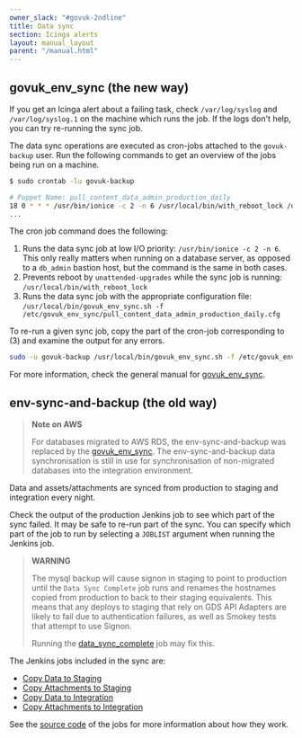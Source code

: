 ```yaml
---
owner_slack: "#govuk-2ndline"
title: Data sync
section: Icinga alerts
layout: manual_layout
parent: "/manual.html"
---
```


## govuk_env_sync (the new way)

If you get an Icinga alert about a failing task, check `/var/log/syslog` and `/var/log/syslog.1` on the machine which runs the job. If the logs don't help, you can try re-running the sync job.

The data sync operations are executed as cron-jobs attached to the `govuk-backup` user. Run the following commands to get an overview of the jobs being run on a machine.

```bash
$ sudo crontab -lu govuk-backup

# Puppet Name: pull_content_data_admin_production_daily
18 0 * * * /usr/bin/ionice -c 2 -n 6 /usr/local/bin/with_reboot_lock /usr/bin/envdir /etc/govuk_env_sync/env.d /usr/local/bin/govuk_env_sync.sh -f /etc/govuk_env_sync/pull_content_data_admin_production_daily.cfg
...

```

The cron job command does the following:

1. Runs the data sync job at low I/O priority:
   `/usr/bin/ionice -c 2 -n 6`. This only really matters when running on a database server, as opposed to a `db_admin` bastion host, but the command is the same in both cases.
2. Prevents reboot by `unattended-upgrades` while the sync job is running:
   `/usr/local/bin/with_reboot_lock`
3. Runs the data sync job with the appropriate configuration file:
   `/usr/local/bin/govuk_env_sync.sh -f /etc/govuk_env_sync/pull_content_data_admin_production_daily.cfg`

To re-run a given sync job, copy the part of the cron-job corresponding to (3) and examine the output for any errors.

```bash
sudo -u govuk-backup /usr/local/bin/govuk_env_sync.sh -f /etc/govuk_env_sync/pull_content_data_admin_production_daily.cfg
```

For more information, check the general manual for [govuk_env_sync](/manual/govuk-env-sync.html).

## env-sync-and-backup (the old way)

> **Note on AWS**
>
> For databases migrated to AWS RDS, the env-sync-and-backup was replaced by the [govuk_env_sync](/manual/govuk-env-sync.html).
> The env-sync-and-backup data synchronisation is still in use for synchronisation of non-migrated
> databases into the integration environment.

Data and assets/attachments are synced from production to staging and integration every night.

Check the output of the production Jenkins job to see which part of the sync failed. It may be safe to re-run part of the sync. You can specify which part of the job to run by selecting a `JOBLIST` argument when running the Jenkins job.

> **WARNING**
>
> The mysql backup will cause signon in staging to point to production until the
> `Data Sync Complete` job runs and renames the hostnames copied from production
> to back to their staging equivalents.  This means that any deploys to staging
> that rely on GDS API Adapters are likely to fail due to authentication
> failures, as well as Smokey tests that attempt to use Signon.
>
>  Running the [data_sync_complete](https://deploy.staging.publishing.service.gov.uk/job/Data_Sync_Complete/) job may fix this.

The Jenkins jobs included in the sync are:

* [Copy Data to Staging](https://deploy.publishing.service.gov.uk/job/Copy_Data_to_Staging/)
* [Copy Attachments to Staging](https://deploy.publishing.service.gov.uk/job/Copy_Attachments_to_Staging/)
* [Copy Data to Integration](https://deploy.publishing.service.gov.uk/job/Copy_Data_to_Integration/)
* [Copy Attachments to Integration](https://deploy.publishing.service.gov.uk/job/Copy_Attachments_to_Integration/)

See the [source code](https://github.com/alphagov/env-sync-and-backup/tree/master/jobs) of the jobs for more information about how they work.
